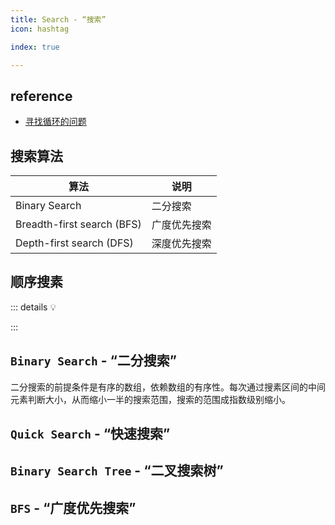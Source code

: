 ```yaml
---
title: Search - “搜索”
icon: hashtag

index: true

---
```


<!-- more -->

## reference

- [寻找循环的问题](https://visualgo.net/zh/cyclefinding/print)

## 搜索算法

 | 算法 | 说明
 | --- | ---
 | Binary Search                | 二分搜索
 | Breadth-first search (BFS)   | 广度优先搜索
 | Depth-first search (DFS)     | 深度优先搜索

## 顺序搜素

::: details 💡

:::

## `Binary Search` - “二分搜索”

  二分搜索的前提条件是有序的数组，依赖数组的有序性。每次通过搜素区间的中间元素判断大小，从而缩小一半的搜索范围，搜索的范围成指数级别缩小。

<!-- 🟢 二分查找 -->
<!-- @include: @leetcode/problems/0x0700.md#0704 -->
    
<!-- 🟢 搜索插入位置 -->
<!-- @include: @leetcode/problems/0x0000.md#0035 -->

<!-- 🟢 第一个错误的版本 -->
<!-- @include: @leetcode/problems/0x0200.md#0278 -->

<!-- 🟢 在排序数组中查找元素的第一个和最后一个位置 -->
<!-- @include: @leetcode/problems/0x0000.md#0034 -->

<!-- 🟠 寻找峰值 -->
<!-- @include: @leetcode/problems/0x0100.md#0162 -->

<!-- 🔴 阶乘函数后 K 个零 -->
<!-- @include: @leetcode/problems/0x0700.md#0793 -->

## `Quick Search` - “快速搜索”

<!-- 🟠 数组中的第K个最大元素 -->
<!-- @include: @leetcode/problems/0x0200.md#0215 -->

## `Binary Search Tree` - “二叉搜索树”



## `BFS` - “广度优先搜索”

<!-- 🟠 打开转盘锁 -->
<!-- @include: @leetcode/problems/0x0700.md#0752 -->
